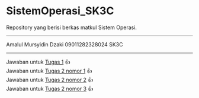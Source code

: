 # SistemOperasi_SK3C
Repository yang berisi berkas matkul Sistem Operasi.

---

Amalul Mursyidin Dzaki
09011282328024
SK3C

---

Jawaban untuk [Tugas 1](./Installasi_OS.md#hasil-instalasi) 👍  
Jawaban untuk [Tugas 2 nomor 1](./Installasi_OS.md#hasil-instalasi) 👍  
Jawaban untuk [Tugas 2 nomor 2](./Installasi_OS.md#kenapa-harus----) 👍  
Jawaban untuk [Tugas 2 nomor 3](./Installasi_OS.md#kenapa-harus----) 👍  